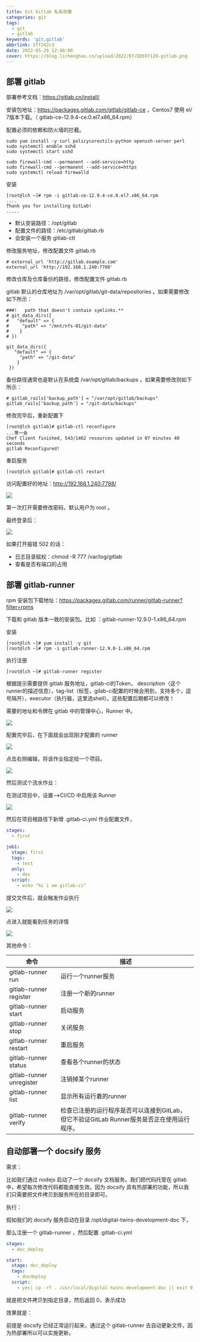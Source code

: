 ```yaml
---
title: Git Gitlab 私有部署
categories: git
tags:
  - git
  - gitlab
keywords: 'git,gitlab'
abbrlink: 2ff242c3
date: 2022-05-26 12:40:00
cover: https://blog.lichenghao.cn/upload/2022/07/DE697120-gitlab.png
---
```

## 部署 gitlab

部署参考文档：https://gitlab.cn/install/

安装包地址：https://packages.gitlab.com/gitlab/gitlab-ce ，Centos7 使用 el/ 7版本下载。（ gitlab-ce-12.9.4-ce.0.el7.x86_64.rpm）

配置必须的依赖和防火墙的拦截。

```shell
sudo yum install -y curl policycoreutils-python openssh-server perl
sudo systemctl enable sshd
sudo systemctl start sshd

sudo firewall-cmd --permanent --add-service=http
sudo firewall-cmd --permanent --add-service=https
sudo systemctl reload firewalld
```

安装

```shell
[root@lch ~]# rpm -i gitlab-ce-12.9.4-ce.0.el7.x86_64.rpm 
....
Thank you for installing GitLab!
.....
```

- 默认安装路径：/opt/gitlab
- 配置文件的路径：/etc/gitlab/gitlab.rb 
- 会安装一个服务 gitlab-ctl 

修改服务地址，修改配置文件 gitlab.rb 

```properties
# external_url 'http://gitlab.example.com'
external_url 'http://192.168.1.240:7788'
```

修改仓库及仓库备份的路径，修改配置文件 gitlab.rb 

gitlab 默认的仓库地址为 /var/opt/gitlab/git-data/repositories 。如果需要修改如下所示：

```properties
###!   path that doesn't contain symlinks.**
# git_data_dirs({
#   "default" => {
#     "path" => "/mnt/nfs-01/git-data"
#    }
# })

git_data_dirs({
   "default" => {
     "path" => "/git-data"
    }
 })
```

备份路径通常也是默认在系统盘 /var/opt/gitlab/backups 。如果需要修改则如下所示：

```properties
# gitlab_rails['backup_path'] = "/var/opt/gitlab/backups"
gitlab_rails['backup_path'] = "/git-data/backups"
```

修改完毕后，重新配置下

```shell
[root@lch gitlab]# gitlab-ctl reconfigure
...等一会
Chef Client finished, 543/1462 resources updated in 07 minutes 40 seconds
gitlab Reconfigured!
```

重启服务

```shell
[root@lch gitlab]# gitlab-ctl restart
```

访问配置好的地址：http://192.168.1.240:7788/

![](https://blog.lichenghao.cn/upload/2022/07/29134458.png)

第一次打开需要修改密码，默认用户为 root 。

最终登录后：

![](https://blog.lichenghao.cn/upload/2022/07/29134839.png)



如果打开报错 502 的话：

- 日志目录赋权：chmod -R 777 /var/log/gitlab
- 查看是否有端口的占用





## 部署 gitlab-runner

rpm 安装包下载地址：https://packages.gitlab.com/runner/gitlab-runner?filter=rpms

下载和  gitlab 版本一致的安装包。比如 ：gitlab-runner-12.9.0-1.x86_64.rpm

安装

```shell
[root@lch ~]# yum install -y git
[root@lch ~]# rpm -i gitlab-runner-12.9.0-1.x86_64.rpm 
```

执行注册

```shell
[root@lch ~]# gitlab-runner register
```

根据提示需要提供 gitlab 服务地址，gitlab-ci的Token， description（这个runner的描述信息），tag-list（标签，gilab-ci配置的时候会用到，支持多个，逗号隔开），executor（执行器，这里选shell）。这些配置后期都可以修改！

需要的地址和令牌在 gitlab 中的管理中心，Runner 中。

![](https://blog.lichenghao.cn/upload/2022/07/29151040.png)

配置完毕后，在下面就会出现刚才配置的 runner 

![](https://blog.lichenghao.cn/upload/2022/07/29151257.png)

点击右侧编辑，将该作业指定给一个项目。

![](https://blog.lichenghao.cn/upload/2022/07/29154917.png)

然后测试个流水作业：

在测试项目中，设置——>CI/CD 中启用该 Runner 

![](https://blog.lichenghao.cn/upload/2022/07/29154314.png)

然后在项目根路径下新增 .gitlab-ci.yml 作业配置文件，

```yaml
stages:
  - first

job1:
  stage: first
  tags: 
    - test
  only:
    - dev
  script:
    - echo "hi i am gitlab-ci"

```

提交文件后，就会触发作业执行

![](https://blog.lichenghao.cn/upload/2022/07/29154609.png)

点进入就能看到任务的详情

![](https://blog.lichenghao.cn/upload/2022/07/29155116.png)





其他命令：

| **命令**                 | **描述**                                                     |
| ------------------------ | ------------------------------------------------------------ |
| gitlab-runner run        | 运行一个runner服务                                           |
| gitlab-runner register   | 注册一个新的runner                                           |
| gitlab-runner start      | 启动服务                                                     |
| gitlab-runner stop       | 关闭服务                                                     |
| gitlab-runner restart    | 重启服务                                                     |
| gitlab-runner status     | 查看各个runner的状态                                         |
| gitlab-runner unregister | 注销掉某个runner                                             |
| gitlab-runner list       | 显示所有运行着的runner                                       |
| gitlab-runner verify     | 检查已注册的运行程序是否可以连接到GitLab，但它不验证GitLab Runner服务是否正在使用运行程序。 |



## 自动部署一个 docsify 服务

需求：

比如我们通过 nodejs 启动了一个 docsify 文档服务。我们把代码托管在 gitlab 中，希望每次修改代码都能直接生效。因为 docsify 具有热部署的功能，所以我们只需要把文件拷贝到服务所在的目录即可。

执行：

假如我们的 docsify 服务启动在目录 /opt/digital-twins-development-doc 下，

那么注册一个 gitlab-runner ，然后配置 .gitlab-ci.yml

```yaml
stages:
  - doc_deploy

start:
  stage: doc_deploy
  tags:
    - docdeploy
  script:
    - yes| cp -rf . /usr/local/digital-twins-development-doc || exit 0
```

就是把文件拷贝到指定目录，然后返回 0，表示成功

效果就是：

前提是 docsify 已经正常运行起来，通过这个 gitlab-runner 去自动更新文件，因为热部署所以可以实施更新。

